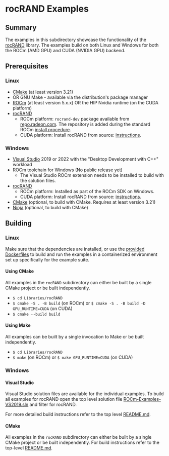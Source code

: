 # rocRAND Examples

## Summary
The examples in this subdirectory showcase the functionality of the [rocRAND](https://github.com/rocmSoftwarePlatform/rocRAND) library. The examples build on both Linux and Windows for both the ROCm (AMD GPU) and CUDA (NVIDIA GPU) backend.

## Prerequisites
### Linux
- [CMake](https://cmake.org/download/) (at least version 3.21)
- OR GNU Make - available via the distribution's package manager
- [ROCm](https://docs.amd.com/bundle/ROCm-Installation-Guide-v5.1.3/page/Overview_of_ROCm_Installation_Methods.html) (at least version 5.x.x) OR the HIP Nvidia runtime (on the CUDA platform)
- [rocRAND](https://github.com/rocmSoftwarePlatform/rocRAND)
    - ROCm platform: `rocrand-dev` package available from [repo.radeon.com](https://repo.radeon.com/rocm/). The repository is added during the standard ROCm [install procedure](https://docs.amd.com/bundle/ROCm-Installation-Guide-v5.1.3/page/How_to_Install_ROCm.html).
    - CUDA platform: Install rocRAND from source: [instructions](https://github.com/rocmSoftwarePlatform/rocRAND#build-and-install).

### Windows
- [Visual Studio](https://visualstudio.microsoft.com/) 2019 or 2022 with the "Desktop Development with C++" workload
- ROCm toolchain for Windows (No public release yet)
    - The Visual Studio ROCm extension needs to be installed to build with the solution files.
- [rocRAND](https://github.com/rocmSoftwarePlatform/rocRAND)
    - ROCm platform: Installed as part of the ROCm SDK on Windows.
    - CUDA platform: Install rocRAND from source: [instructions](https://github.com/rocmSoftwarePlatform/rocRAND#build-and-install).
- [CMake](https://cmake.org/download/) (optional, to build with CMake. Requires at least version 3.21)
- [Ninja](https://ninja-build.org/) (optional, to build with CMake)

## Building
### Linux
Make sure that the dependencies are installed, or use the [provided Dockerfiles](../../Dockerfiles/) to build and run the examples in a containerized environment set up specifically for the example suite.

#### Using CMake
All examples in the `rocRAND` subdirectory can either be built by a single CMake project or be built independently.

- `$ cd Libraries/rocRAND`
- `$ cmake -S . -B build` (on ROCm) or `$ cmake -S . -B build -D GPU_RUNTIME=CUDA` (on CUDA)
- `$ cmake --build build`

#### Using Make
All examples can be built by a single invocation to Make or be built independently.

- `$ cd Libraries/rocRAND`
- `$ make` (on ROCm) or `$ make GPU_RUNTIME=CUDA` (on CUDA)

### Windows
#### Visual Studio
Visual Studio solution files are available for the individual examples. To build all examples for rocRAND open the top level solution file [ROCm-Examples-VS2019.sln](../../ROCm-Examples-VS2019.sln) and filter for rocRAND.

For more detailed build instructions refer to the top level [README.md](../../README.md#visual-studio).

#### CMake
All examples in the `rocRAND` subdirectory can either be built by a single CMake project or be built independently. For build instructions refer to the top-level [README.md](../../README.md#cmake-2).
